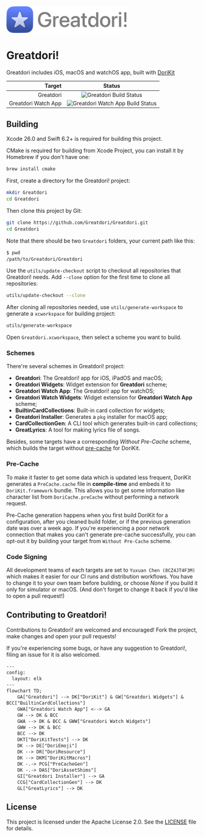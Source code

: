 <picture>
  <source media="(prefers-color-scheme: dark)" srcset="Artwork/IconWithText~dark.png">
  <img src="Artwork/IconWithText.png" alt="DoriKit logo" height="70">
</picture>

# Greatdori!

Greatdori includes iOS, macOS and watchOS app,
built with [DoriKit](https://github.com/Greatdori/DoriKit)

| **Target** | **Status** |
|---:|:---:|
| Greatdori           | ![Greatdori Build Status](https://img.shields.io/github/actions/workflow/status/Greatdori/Greatdori/build-greatdori.yml)|
| Greatdori Watch App | ![Greatdori Watch App Build Status](https://img.shields.io/github/actions/workflow/status/WindowsMEMZ/Greatdori/build-greatdori-watch.yml)|

## Building
Xcode 26.0 and Swift 6.2+ is required for building this project.

CMake is required for building from Xcode Project,
you can install it by Homebrew if you don't have one:

```sh
brew install cmake
```

First, create a directory for the Greatdori! project:

```sh
mkdir Greatdori
cd Greatdori
```

Then clone this project by Git:

```sh
git clone https://github.com/Greatdori/Greatdori.git
cd Greatdori
```

Note that there should be two `Greatdori` folders,
your current path like this:

```sh
$ pwd
/path/to/Greatdori/Greatdori
```

Use the `utils/update-checkout` script to checkout all repositories
that Greatdori! needs. Add `--clone` option for the first time
to clone all repositories:

```sh
utils/update-checkout --clone
```

After cloning all repositories needed, use `utils/generate-workspace`
to generate a `xcworkspace` for building project:

```sh
utils/generate-workspace
```

Open `Greatdori.xcworkspace`, then select a scheme you want to build.

### Schemes
There're several schemes in Greatdori! project:

- **Greatdori**: The Greatdori! app for iOS, iPadOS and macOS;
- **Greatdori Widgets**: Widget extension for **Greatdori** scheme;
- **Greatdori Watch App**: The Greatdori! app for watchOS;
- **Greatdori Watch Widgets**: Widget extension for **Greatdori Watch App** scheme;
- **BuiltinCardCollections**: Built-in card collection for widgets;
- **Greatdori Installer**: Generates a `pkg` installer for macOS app;
- **CardCollectionGen**: A CLI tool which generates built-in card collections;
- **GreatLyrics**: A tool for making lyrics file of songs.

Besides, some targets have a corresponding *Without Pre-Cache* scheme,
which builds the target without [pre-cache](#pre-cache) for DoriKit.

### Pre-Cache
To make it faster to get some data which is updated less frequent,
DoriKit generates a `PreCache.cache` file in **compile-time**
and embeds it to `DoriKit.framework` bundle. This allows you to get some information
like character list from `DoriCache.preCache` without performing a network request.

Pre-Cache generation happens when you first build DoriKit for a configuration,
after you cleaned build folder, or if the previous generation date was over a week ago.
If you're experiencing a poor network connection
that makes you can't generate pre-cache successfully,
you can opt-out it by building your target from `Without Pre-Cache` scheme.

### Code Signing
All development teams of each targets are set to `Yuxuan Chen (8CZ4JT4F3M)`
which makes it easier for our CI runs and distribution workflows.
You have to change it to your own team before building,
or choose *None* if you build it only for simulator or macOS.
(And don't forget to change it back if you'd like to open a pull request!)

## Contributing to Greatdori!
Contributions to Greatdori! are welcomed and encouraged!
Fork the project, make changes and open your pull requests!

If you're experiencing some bugs, or have any suggestion to Greatdori!,
filing an issue for it is also welcomed.

```mermaid
---
config:
  layout: elk
---
flowchart TD;
    GA["Greatdori"] --> DK["DoriKit"] & GW["Greatdori Widgets"] & BCC["BuiltinCardCollections"]
    GWA["Greatdori Watch App"] <--> GA
    GW --> DK & BCC
    GWA --> DK & BCC & GWW["Greatdori Watch Widgets"]
    GWW --> DK & BCC
    BCC --> DK
    DKT["DoriKitTests"] --> DK
    DK --> DE["DoriEmoji"]
    DK --> DR["DoriResource"]
    DK --> DKM["DoriKitMacros"]
    DK -.-> PCG["PreCacheGen"]
    DK -.-> DAS["DoriAssetShims"]
    GI["Greatdori Installer"] --> GA
    CCG["CardCollectionGen"] --> DK
    GL["GreatLyrics"] --> DK
```

## License
This project is licensed under the Apache License 2.0. See the [LICENSE](LICENSE.txt) file for details.

